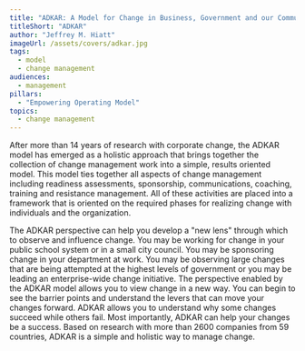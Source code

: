 ```yaml
---
title: "ADKAR: A Model for Change in Business, Government and our Community" 
titleShort: "ADKAR"
author: "Jeffrey M. Hiatt"
imageUrl: /assets/covers/adkar.jpg
tags:
  - model
  - change management
audiences: 
  - management
pillars:
  - "Empowering Operating Model"
topics:
  - change management
---
```


After more than 14 years of research with corporate change, the ADKAR model has emerged as a holistic approach that brings together the collection of change management work into a simple, results oriented model. This model ties together all aspects of change management including readiness assessments, sponsorship, communications, coaching, training and resistance management. All of these activities are placed into a framework that is oriented on the required phases for realizing change with individuals and the organization.

The ADKAR perspective can help you develop a "new lens" through which to observe and influence change. You may be working for change in your public school system or in a small city council. You may be sponsoring change in your department at work. You may be observing large changes that are being attempted at the highest levels of government or you may be leading an enterprise-wide change initiative. The perspective enabled by the ADKAR model allows you to view change in a new way. You can begin to see the barrier points and understand the levers that can move your changes forward. ADKAR allows you to understand why some changes succeed while others fail. Most importantly, ADKAR can help your changes be a success. Based on research with more than 2600 companies from 59 countries, ADKAR is a simple and holistic way to manage change.